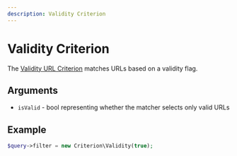 ```yaml
---
description: Validity Criterion
---
```


# Validity Criterion

The [Validity URL Criterion](../../api/php_api/php_api_reference/classes/Ibexa-Contracts-Core-Repository-Values-URL-Query-Criterion-Validity.html) matches URLs based on a validity flag.

## Arguments

- `isValid` - bool representing whether the matcher selects only valid URLs

## Example

```php
$query->filter = new Criterion\Validity(true);
```

